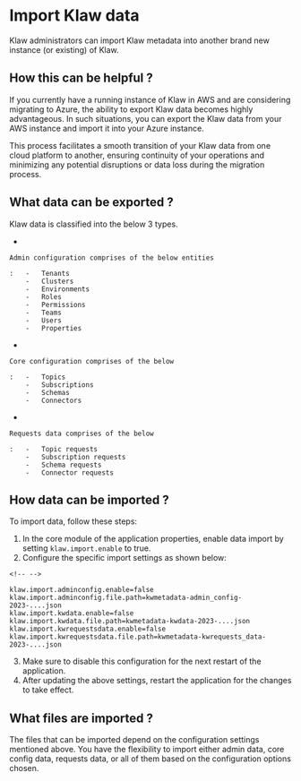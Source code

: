 # Import Klaw data

Klaw administrators can import Klaw metadata into another brand new
instance (or existing) of Klaw.

## How this can be helpful ?

If you currently have a running instance of Klaw in AWS and are
considering migrating to Azure, the ability to export Klaw data becomes
highly advantageous. In such situations, you can export the Klaw data
from your AWS instance and import it into your Azure instance.

This process facilitates a smooth transition of your Klaw data from one
cloud platform to another, ensuring continuity of your operations and
minimizing any potential disruptions or data loss during the migration
process.

## What data can be exported ?

Klaw data is classified into the below 3 types.

-   

    Admin configuration comprises of the below entities

    :   -   Tenants
        -   Clusters
        -   Environments
        -   Roles
        -   Permissions
        -   Teams
        -   Users
        -   Properties

-   

    Core configuration comprises of the below

    :   -   Topics
        -   Subscriptions
        -   Schemas
        -   Connectors

-   

    Requests data comprises of the below

    :   -   Topic requests
        -   Subscription requests
        -   Schema requests
        -   Connector requests

## How data can be imported ?

To import data, follow these steps:

1.  In the core module of the application properties, enable data import
    by setting `klaw.import.enable` to true.
2.  Configure the specific import settings as shown below:

```{=html}
<!-- -->
```
    klaw.import.adminconfig.enable=false
    klaw.import.adminconfig.file.path=kwmetadata-admin_config-2023-....json
    klaw.import.kwdata.enable=false
    klaw.import.kwdata.file.path=kwmetadata-kwdata-2023-....json
    klaw.import.kwrequestsdata.enable=false
    klaw.import.kwrequestsdata.file.path=kwmetadata-kwrequests_data-2023-....json

3.  Make sure to disable this configuration for the next restart of the
    application.
4.  After updating the above settings, restart the application for the
    changes to take effect.

## What files are imported ?

The files that can be imported depend on the configuration settings
mentioned above. You have the flexibility to import either admin data,
core config data, requests data, or all of them based on the
configuration options chosen.

